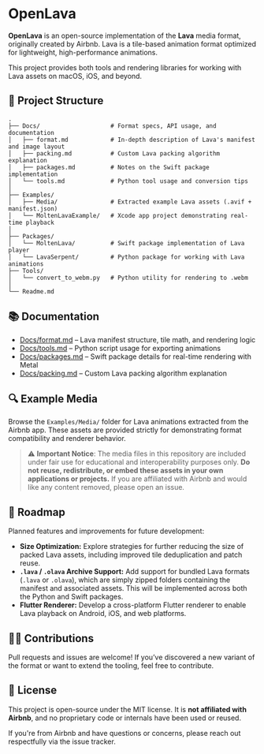 # OpenLava

**OpenLava** is an open-source implementation of the **Lava** media format, originally created by Airbnb. Lava is a tile-based animation format optimized for lightweight, high-performance animations.

This project provides both tools and rendering libraries for working with Lava assets on macOS, iOS, and beyond.

## 📁 Project Structure

```
.
├── Docs/                    # Format specs, API usage, and documentation
│   ├── format.md            # In-depth description of Lava's manifest and image layout
│   ├── packing.md           # Custom Lava packing algorithm explanation
│   ├── packages.md          # Notes on the Swift package implementation
│   └── tools.md             # Python tool usage and conversion tips
│
├── Examples/
│   ├── Media/               # Extracted example Lava assets (.avif + manifest.json)
│   └── MoltenLavaExample/   # Xcode app project demonstrating real-time playback
│
├── Packages/
│   └── MoltenLava/          # Swift package implementation of Lava player
│   └── LavaSerpent/         # Python package for working with Lava animations
├── Tools/
│   └── convert_to_webm.py   # Python utility for rendering to .webm
│
└── Readme.md
```

## 📚 Documentation

- [Docs/format.md](Docs/format.md) – Lava manifest structure, tile math, and rendering logic
- [Docs/tools.md](Docs/tools.md) – Python script usage for exporting animations
- [Docs/packages.md](Docs/packages.md) – Swift package details for real-time rendering with Metal
- [Docs/packing.md](Docs/packing.md) – Custom Lava packing algorithm explanation

## 🔍 Example Media

Browse the `Examples/Media/` folder for Lava animations extracted from the Airbnb app. These assets are provided strictly for demonstrating format compatibility and renderer behavior.

> ⚠️ **Important Notice**:
> The media files in this repository are included under fair use for educational and interoperability purposes only. **Do not reuse, redistribute, or embed these assets in your own applications or projects.** If you are affiliated with Airbnb and would like any content removed, please open an issue.

## 🚀 Roadmap

Planned features and improvements for future development:

- **Size Optimization:** Explore strategies for further reducing the size of packed Lava assets, including improved tile deduplication and patch reuse.
- **`.lava` / `.olava` Archive Support:** Add support for bundled Lava formats (`.lava` or `.olava`), which are simply zipped folders containing the manifest and associated assets. This will be implemented across both the Python and Swift packages.
- **Flutter Renderer:** Develop a cross-platform Flutter renderer to enable Lava playback on Android, iOS, and web platforms.

## 🧑‍💻 Contributions

Pull requests and issues are welcome! If you’ve discovered a new variant of the format or want to extend the tooling, feel free to contribute.

## 📄 License

This project is open-source under the MIT license. It is **not affiliated with Airbnb**, and no proprietary code or internals have been used or reused.

If you're from Airbnb and have questions or concerns, please reach out respectfully via the issue tracker.
